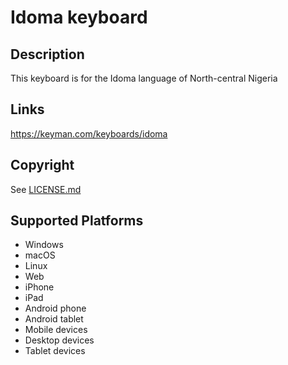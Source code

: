 Idoma keyboard
==============

Description
-----------
This keyboard is for the Idoma language of North-central Nigeria

Links
-----
https://keyman.com/keyboards/idoma

Copyright
---------
See [LICENSE.md](LICENSE.md)

Supported Platforms
-------------------
 * Windows
 * macOS
 * Linux
 * Web
 * iPhone
 * iPad
 * Android phone
 * Android tablet
 * Mobile devices
 * Desktop devices
 * Tablet devices

